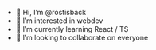 - 👋 Hi, I’m @rostisback
- 👀 I’m interested in webdev
- 🌱 I’m currently learning React / TS
- 💞️ I’m looking to collaborate on everyone

